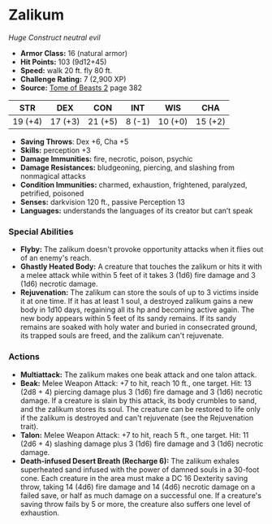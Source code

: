 # Zalikum

*Huge* *Construct* *neutral evil*

- **Armor Class:** 16 (natural armor)
- **Hit Points:** 103 (9d12+45)
- **Speed:** walk 20 ft. fly 80 ft.
- **Challenge Rating:** 7 (2,900 XP)
- **Source:** [Tome of Beasts 2](https://koboldpress.com/kpstore/product/tome-of-beasts-2-for-5th-edition) page 382

| STR | DEX | CON | INT | WIS | CHA |
| --- | --- | --- | --- | --- | --- |
| 19 (+4) | 17 (+3) | 21 (+5) | 8 (-1) | 10 (+0) | 15 (+2) |

- **Saving Throws**: Dex +6, Cha +5
- **Skills:** perception +3
- **Damage Immunities:** fire, necrotic, poison, psychic
- **Damage Resistances:** bludgeoning, piercing, and slashing from nonmagical attacks
- **Condition Immunities:** charmed, exhaustion, frightened, paralyzed, petrified, poisoned
- **Senses:** darkvision 120 ft., passive Perception 13
- **Languages:** understands the languages of its creator but can’t speak

### Special Abilities

- **Flyby:** The zalikum doesn't provoke opportunity attacks when it flies out of an enemy's reach.
- **Ghastly Heated Body:** A creature that touches the zalikum or hits it with a melee attack while within 5 feet of it takes 3 (1d6) fire damage and 3 (1d6) necrotic damage.
- **Rejuvenation:** The zalikum can store the souls of up to 3 victims inside it at one time. If it has at least 1 soul, a destroyed zalikum gains a new body in 1d10 days, regaining all its hp and becoming active again. The new body appears within 5 feet of its sandy remains. If its sandy remains are soaked with holy water and buried in consecrated ground, its trapped souls are freed, and the zalikum can't rejuvenate.

### Actions

- **Multiattack:** The zalikum makes one beak attack and one talon attack.
- **Beak:** Melee Weapon Attack: +7 to hit, reach 10 ft., one target. Hit: 13 (2d8 + 4) piercing damage plus 3 (1d6) fire damage and 3 (1d6) necrotic damage. If a creature is slain by this attack, its body crumbles to sand, and the zalikum stores its soul. The creature can be restored to life only if the zalikum is destroyed and can't rejuvenate (see the Rejuvenation trait).
- **Talon:** Melee Weapon Attack: +7 to hit, reach 5 ft., one target. Hit: 11 (2d6 + 4) slashing damage plus 3 (1d6) fire damage and 3 (1d6) necrotic damage.
- **Death-infused Desert Breath (Recharge 6):** The zalikum exhales superheated sand infused with the power of damned souls in a 30-foot cone. Each creature in the area must make a DC 16 Dexterity saving throw, taking 14 (4d6) fire damage and 14 (4d6) necrotic damage on a failed save, or half as much damage on a successful one. If a creature's saving throw fails by 5 or more, the creature also suffers one level of exhaustion.


